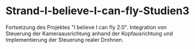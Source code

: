 # Strand-I-believe-I-can-fly-Studien3

Fortsetzung des Projektes "I believe I can fly 2.0". Integration von Steuerung der Kameraausrichtung anhand der Kopfausrichtung und Implementierung der Steuerung realer Drohnen.
